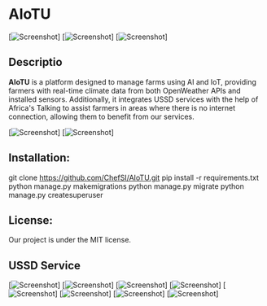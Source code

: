 # AIoTU
[![Screenshot](./rimagro.PNG)]
[![Screenshot](./admin.PNG)]
[![Screenshot](./USSD1.PNG)]
## Descriptio

**AIoTU** is a platform designed to manage farms using AI and IoT, providing farmers with real-time climate data from both OpenWeather APIs and installed sensors. Additionally, it integrates USSD services with the help of Africa's Talking to assist farmers in areas where there is no internet connection, allowing them to benefit from our services.

[![Screenshot](images/admin.PNG)]
[![Screenshot](images/login.PNG)]


## Installation:
git clone https://github.com/ChefSI/AIoTU.git
pip install -r requirements.txt
python manage.py makemigrations
python manage.py migrate
python manage.py createsuperuser

## License:
Our project is under the MIT license.

## USSD Service

[![Screenshot](images/USSD1.PNG)]
[![Screenshot](images/USSD2.PNG)]
[![Screenshot](images/USSD3.PNG)]
[![Screenshot](images/USSD4.PNG)]
[![Screenshot](images/USSD9.PNG)]
[![Screenshot](images/USSD6.PNG)]
[![Screenshot](images/USSD7.PNG)]
[![Screenshot](images/USSD8.PNG)]

